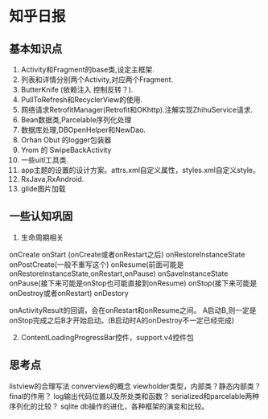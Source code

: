 # 知乎日报

## 基本知识点
1. Activity和Fragment的base类,设定主框架.
2. 列表和详情分别两个Activity,对应两个Fragment.
3. ButterKnife (依赖注入 控制反转？).
4. PullToRefresh和RecyclerView的使用.
5. 网络请求RetrofitManager(Retrofit和OKhttp).注解实现ZhihuService请求.
6. Bean数据类,Parcelable序列化处理
7. 数据库处理,DBOpenHelper和NewDao.
8. Orhan Obut 的logger包装器
9. Yrom 的 SwipeBackActivity
10. 一些uitl工具类.
11. app主题的设置的设计方案。attrs.xml自定义属性，styles.xml自定义style。
12. RxJava,RxAndroid.
13. glide图片加载

## 一些认知巩固
1. 生命周期相关

onCreate
onStart                 (onCreate或者onRestart之后)
onRestoreInstanceState
onPostCreate(一般不重写这个)
onResume(前面可能是onRestoreInstanceState,onRestart,onPause)
onSaveInstanceState
onPause(接下来可能是onStop也可能直接到onResume)
onStop(接下来可能是onDestroy或者onRestart)
onDestory

onActivityResult的回调，会在onRestart和onResume之间。
A启动B,则一定是onStop完成之后B才开始启动。(B启动时A的onDestroy不一定已经完成)

2. ContentLoadingProgressBar控件，support.v4控件包

## 思考点
listview的合理写法
converview的概念
viewholder类型，内部类？静态内部类？final的作用？
log输出代码位置以及所处类和函数？
serialized和parcelable两种序列化的比较？
sqlite db操作的进化，各种框架的演变和比较。